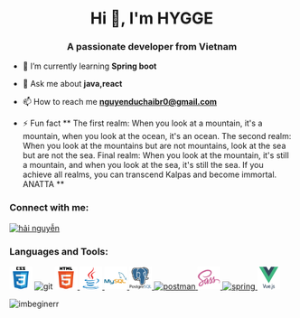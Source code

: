 <h1 align="center">Hi 👋, I'm HYGGE</h1>
<h3 align="center">A passionate developer from Vietnam</h3>

- 🌱 I’m currently learning **Spring boot**

- 💬 Ask me about **java,react**

- 📫 How to reach me **nguyenduchaibr0@gmail.com**

- ⚡ Fun fact **
The first realm: When you look at a mountain, it's a mountain, when you look at the ocean, it's an ocean.
The second realm: When you look at the mountains but are not mountains, look at the sea but are not the sea.
Final realm: When you look at the mountain, it's still a mountain, and when you look at the sea, it's still the sea.
If you achieve all realms, you can transcend Kalpas and become immortal.
ANATTA
**

<h3 align="left">Connect with me:</h3>
<p align="left">
<a href="https://linkedin.com/in/hải nguyễn" target="blank"><img align="center" src="https://raw.githubusercontent.com/rahuldkjain/github-profile-readme-generator/master/src/images/icons/Social/linked-in-alt.svg" alt="hải nguyễn" height="30" width="40" /></a>
</p>

<h3 align="left">Languages and Tools:</h3> 
<img src="https://raw.githubusercontent.com/devicons/devicon/master/icons/css3/css3-original-wordmark.svg" alt="css3" width="40" href="https://git-scm.com/" target="_blank" rel="noreferrer"> <img src="https://www.vectorlogo.zone/logos/git-scm/git-scm-icon.svg" alt="git" width="40" height="40"/> </a> <a href="https://www.w3.org/html/" target="_blank" rel="noreferrer"> <img src="https://raw.githubusercontent.com/devicons/devicon/master/icons/html5/html5-original-wordmark.svg" alt="html5" width="40" height="40"/> </a> <a href="https://www.java.com" target="_blank" rel="noreferrer"> <img src="https://raw.githubusercontent.com/devicons/devicon/master/icons/java/java-original.svg" alt="java" width="40" height="40"/> </a> <a href="https://developer.mozilla.org/en-US/docs/Web/JavaScript" target="_blank" rel="noreferrer"> <img src="https://raw.githubusercontent.com/devicons/devicon/master/icons/mysql/mysql-original-wordmark.svg" alt="mysql" width="40" height="40"/> </a> <a href="https://www.postgresql.org" target="_blank" rel="noreferrer"> <img src="https://raw.githubusercontent.com/devicons/devicon/master/icons/postgresql/postgresql-original-wordmark.svg" alt="postgresql" width="40" height="40"/> </a> <a href="https://postman.com" target="_blank" rel="noreferrer"> <img src="https://www.vectorlogo.zone/logos/getpostman/getpostman-icon.svg" alt="postman" width="40" height="40"/> </a> <a href="https://reactjs.org/" target="_blank" rel="noreferrer"> <img src="https://raw.githubusercontent.com/devicons/devicon/master/icons/sass/sass-original.svg" alt="sass" width="40" height="40"/> </a> <a href="https://spring.io/" target="_blank" rel="noreferrer"> <img src="https://www.vectorlogo.zone/logos/springio/springio-icon.svg" alt="spring" width="40" height="40"/> </a> <a href="https://vuejs.org/" target="_blank" rel="noreferrer"> <img src="https://raw.githubusercontent.com/devicons/devicon/master/icons/vuejs/vuejs-original-wordmark.svg" alt="vuejs" width="40" height="40"/> </a> </p>

<p><img align="left" src="https://github-readme-stats.vercel.app/api/top-langs?username=imbeginerr&show_icons=true&locale=en&layout=compact" alt="imbeginerr" /></p>


